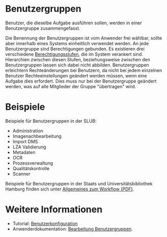 # Benutzergruppen
Benutzer, die dieselbe Aufgabe ausführen sollen, werden in einer Benutzergruppe zusammengefasst.

Die Benennung der Benutzergruppen ist vom Anwender frei wählbar, sollte aber innerhalb eines Systems einheitlich verwendet werden. An jede Benutzergruppe sind Berechtigungen gebunden. Es existieren drei verschiedene [Berechtigungsstufen](Berechtigungsstufen.md), die im System verankert sind. Hierarchien zwischen diesen Stufen, beziehungsweise zwischen den Benutzergruppen lassen sich dabei nicht abbilden. Benutzergruppen erleichtern Rechteänderungen bei Benutzern, da nicht bei jedem einzelnen Benutzer Rechteeinstellungen geändert werden müssen, wenn eine Aufgabe dies erfordert. Dies muss nur bei der Benutzergruppe geändert werden, was auf alle Mitglieder der Gruppe "übertragen" wird.

# Beispiele

Beispiele für Benutzergruppen in der SLUB: 

* Administration
* Imagenachbearbeitung
* Import DMS
* LZA Validierung
* Metadaten
* OCR
* Prozessverwaltung
* Qualitätskontrolle
* Scanner

Beispiele für Benutzergruppen in der Staats und Universitätsbibliothek Hamburg finden sich
unter [Allgemeines zum Workflow (PDF)](../../../BestPractice/Von_Anwendern/Staats-undUniversitätsbibliothekHamburgCarlvonOssietzky/Allgemeines_zum_Workflow_Medienwerkstatt.pdf). 

# Weitere Informationen
* Tutorial: [Benutzerkonfiguration](https://github.com/kitodo/kitodo-tutorials/blob/master/kitodo2/03_benutzerkonfiguration.md)
* Anwenderdokumentation: [Bearbeitung Benutzergruppen](Bearbeitung-Benutzergruppen.md).